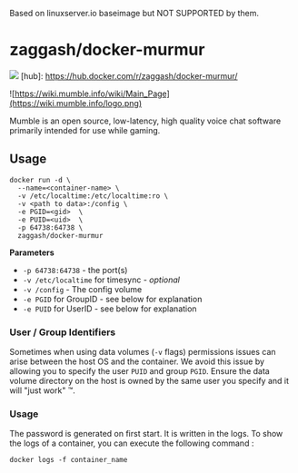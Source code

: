 Based on linuxserver.io baseimage but NOT SUPPORTED by them.

# zaggash/docker-murmur
[![](https://images.microbadger.com/badges/image/zaggash/docker-murmur.svg)](https://microbadger.com/images/zaggash/docker-murmur "Get your own image badge on microbadger.com")
[hub]: https://hub.docker.com/r/zaggash/docker-murmur/

![https://wiki.mumble.info/wiki/Main_Page](https://wiki.mumble.info/logo.png)

Mumble is an open source, low-latency, high quality voice chat software primarily intended for use while gaming.


## Usage

```
docker run -d \
  --name=<container-name> \
  -v /etc/localtime:/etc/localtime:ro \
  -v <path to data>:/config \
  -e PGID=<gid>  \
  -e PUID=<uid>  \
  -p 64738:64738 \
  zaggash/docker-murmur
```
**Parameters**

* `-p 64738:64738` - the port(s)
* `-v /etc/localtime` for timesync - *optional*
* `-v /config` - The config volume
* `-e PGID` for GroupID - see below for explanation
* `-e PUID` for UserID - see below for explanation

### User / Group Identifiers

Sometimes when using data volumes (`-v` flags) permissions issues can arise between the host OS and the container. We avoid this issue by allowing you to specify the user `PUID` and group `PGID`. Ensure the data volume directory on the host is owned by the same user you specify and it will "just work" ™.


### Usage

The password is generated on first start.
It is written in the logs.
To show the logs of a container, you can execute the following command :

```
docker logs -f container_name
```
